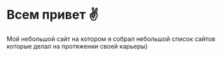 # Всем привет &#9996;

 Мой небольшой сайт на котором я собрал небольшой список сайтов которые делал на протяжении своей карьеры)
